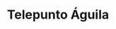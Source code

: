 ---
title: "Telepunto Águila"
url: /centro-habana-la-habana/telepunto-aguila/
shop: teléfono móvil
---